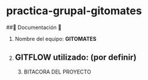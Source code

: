 # practica-grupal-gitomates

##🍅 Documentación 🍅

1. Nombre del equipo: **GITOMATES**
2. GITFLOW utilizado: (por definir)
   ---
   3. BITACORA DEL PROYECTO

